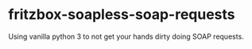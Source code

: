 # fritzbox-soapless-soap-requests
Using vanilla python 3 to not get your hands dirty doing SOAP requests.
